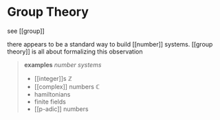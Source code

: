# Group Theory

see [[group]]

there appears to be a standard way to build [[number]] systems. [[group theory]] is all about formalizing this observation

> **examples** _number systems_
>
> - [[integer]]s $\mathbb Z$
> - [[complex]] numbers $\mathbb C$
> - hamiltonians
> - finite fields
> - [[p-adic]] numbers
